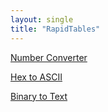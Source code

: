 ```yaml
---
layout: single
title: "RapidTables"
---
```


[Number Converter](https://www.rapidtables.com/convert/number/index.html) 

[Hex to ASCII](https://www.rapidtables.com/convert/number/hex-to-ascii.html) 

[Binary to Text](https://www.rapidtables.com/convert/number/binary-to-ascii.html) 


